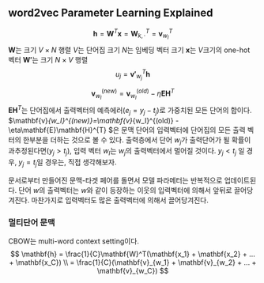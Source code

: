 ## word2vec Parameter Learning Explained
$$
\mathbf{h} =\mathbf{W}^T\mathbf{x}= \mathbf{W}^T_{k,\cdot}=\mathbf{v}^T_{w_I}
$$
$\mathbf{W}$는 크기 $V \times N$ 행렬
$V$는 단어집 크기
$N$는 임베딩 벡터 크기
$\mathbf{x}$는 $V$크기의 one-hot 벡터
$\mathbf{W'}$는 크기 $N \times V$ 행렬
$$
u_j = \mathbf{v'}_{w_j}^T\mathbf{h}
$$

$$
\mathbf{v}_{w_I}^{(new)}=\mathbf{v}_{w_I}^{(old)}-\eta\mathbf{E}\mathbf{H}^{T} 
$$
$\mathbf{E}\mathbf{H}^{T}$는 단어집에서 출력벡터의 예측에러($e_j = y_j - t_j$)로 가중치된 모든 단어의 합이다. $\mathbf{v}_{w_I}^{(new)}=\mathbf{v}_{w_I}^{(old)} -\eta\mathbf{E}\mathbf{H}^{T} $은 문맥 단어의 입력벡터에 단어집의 모든 출력 벡터의 한부분을 더하는 것으로 볼 수 있다. 출력층에서 단어 $w_j$가 출력단어가 될 확률이 과추정된다면($y_j > t_j$), 입력 벡터 $w_I$는 $w_j$의 출력벡터에서 멀어질 것이다. $y_j < t_j$ 일 경우, $y_j = t_j$일 경우는, 직접 생각해보자.

문서로부터 만들어진 문맥-타겟 페어를 돌면서 모델 파라메터는 반복적으로 업데이트된다. 단어 $w$의 출력벡터는 $w$와 같이 등장하는 이웃의 입력벡터에 의해서 앞뒤로 끌어당겨진다. 마찬가지로 입력벡터도 많은 출력벡터에 의해서 끌어당겨진다.

### 멀티단어 문맥
CBOW는 multi-word context setting이다. 
$$
\mathbf{h}  = \frac{1}{C}\mathbf{W}^T(\mathbf{x_1} + \mathbf{x_2} + ... + \mathbf{x_C}) \\
  = \frac{1}{C}(\mathbf{v}_{w_1} + \mathbf{v}_{w_2} + ... + \mathbf{v}_{w_C})
$$